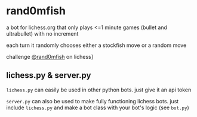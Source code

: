 # rand0mfish

a bot for lichess.org that only plays <=1 minute games (bullet and ultrabullet) with no increment

each turn it randomly chooses either a stockfish move or a random move

challenge [@rand0mfish](https://lichess.org/@/rand0mfish) on lichess]


## lichess.py & server.py

`lichess.py` can easily be used in other python bots. just give it an api token

`server.py` can also be used to make fully functioning lichess bots. just include `lichess.py` and make a bot class with your bot's logic (see `bot.py`)
